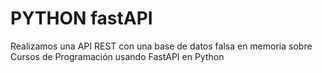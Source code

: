 # PYTHON fastAPI

Realizamos una API REST con una base de datos falsa en memoria sobre Cursos de Programación usando FastAPI en Python 
